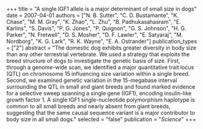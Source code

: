 +++
title = "A single IGF1 allele is a major determinant of small size in dogs"
date = 2007-04-01
authors = ["N. B. Sutter", "C. D. Bustamante", "K. Chase", "M. M. Gray", "K. Zhao", "L. Zhu", "B. Padhukasahasram", "E. Karlins", "S. Davis", "P. G. Jones", "P. Quignon", "G. S. Johnson", "H. G. Parker", "N. Fretwell", "D. S. Mosher", "D. F. Lawler", "E. Satyaraj", "M. Nordborg", "K. G. Lark", "R. K. Wayne", "E. A. Ostrander"]
publication_types = ["2"]
abstract = "The domestic dog exhibits greater diversity in body size than any other terrestrial vertebrate. We used a strategy that exploits the breed structure of dogs to investigate the genetic basis of size. First, through a genome-wide scan, we identified a major quantitative trait locus (QTL) on chromosome 15 influencing size variation within a single breed. Second, we examined genetic variation in the 15-megabase interval surrounding the QTL in small and giant breeds and found marked evidence for a selective sweep spanning a single gene (IGF1), encoding insulin-like growth factor 1. A single IGF1 single-nucleotide polymorphism haplotype is common to all small breeds and nearly absent from giant breeds, suggesting that the same causal sequence variant is a major contributor to body size in all small dogs."
selected = "false"
publication = "*Science*"
+++

